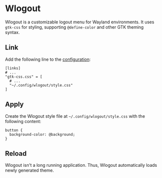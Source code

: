 # Wlogout

Wlogout is a customizable logout menu for Wayland environments. It uses `gtk-css` for
styling, supporting `@define-color` and other GTK theming syntax.

## Link

Add the following line to the [configuration](/configuration#linking-generated-files):

```toml{5}
[links]
# ...
"gtk-css.css" = [
  # ...
  "~/.config/wlogout/style.css"
]
```

## Apply

Create the Wlogout style file at `~/.config/wlogout/style.css` with the following
content:

```css{2}
button {
  background-color: @background;
}
```

## Reload

Wlogout isn't a long running application. Thus, Wlogout automatically loads newly
generated theme.
